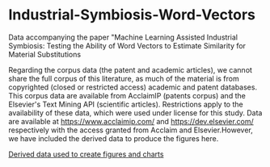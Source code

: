 # Industrial-Symbiosis-Word-Vectors
Data accompanying the paper "Machine Learning Assisted Industrial Symbiosis: Testing the Ability of Word Vectors to Estimate Similarity for Material Substitutions

Regarding the corpus data (the patent and academic articles), we cannot share the full corpus of this literature, as much of the material is from copyrighted (closed or restricted access) academic and patent databases.  This corpus data are available from AcclaimIP (patents corpus) and the Elsevier's Text Mining API (scientific articles). Restrictions apply to the availability of these data, which were used under license for this study. Data are available at https://www.acclaimip.com/ and https://dev.elsevier.com/ respectively with the access granted from Acclaim and Elsevier.However, we have included the derived data to produce the figures here.

[Derived data used to create figures and charts](/Derived_data_used_to_create_figures_and_charts.zip)
